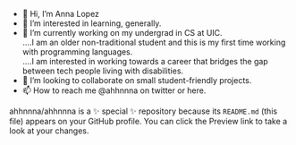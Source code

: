 - 👋 Hi, I’m Anna Lopez<br>
- 👀 I’m interested in learning, generally.<br>
- 🌱 I’m currently working on my undergrad in CS at UIC. <br>
....I am an older non-traditional student and this is my first time working with programming languages.  <br>
....I am interested in working towards a career that bridges the gap between tech people living with disabilities. <br>
- 💞️ I’m looking to collaborate on small student-friendly projects.<br>
- 📫 How to reach me @ahhnnna on twitter or here. <br>


ahhnnna/ahhnnna is a ✨ special ✨ repository because its `README.md` (this file) appears on your GitHub profile.
You can click the Preview link to take a look at your changes.
